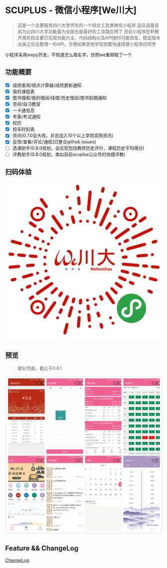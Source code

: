 # SCUPLUS - 微信小程序[We川大]

> 这是一个主要服务四川大学师生的一个综合工具类微信小程序
> 这应该是目前为止四川大学功能最为全面也是最好的工具类应用了
> 目前小程序在积极开发阶段主要已实现功能为主，代码结构以及API随时可能改变，稳定版本出来之后会整理一份API，方便如果其他学校想要快速搭建小程序的同学

小程序采用wepy开发，不知道怎么取名字，仿照we重邮取了一个

## 功能概要

- [x] 成绩查询/绩点计算器/成绩更新通知
- [x] 我的课程表
- [x] 图书搜索/我的借阅/续借/历史借阅/图书到期通知
- [x] 空闲/自习教室
- [x] 一卡通信息
- [x] 考表/考试通知
- [x] 校历
- [x] 校车时刻表
- [x] 资讯(0.7.0会大改，并且加入10个以上学院官网资讯)
- [x] 反馈/查看/评论/通知(已整合github issues)
- [ ] 选课助手(0.8.0规划，会实现包括教师历史评价，课程历史平均得分)
- [ ] 评教助手(0.8.0规划，类似目前scuplus公众号的快捷评教)

## 扫码体验

![img/qcode.jpg](img/qcode.jpg)

## 预览
> 部分页面，截止于0.6.1

![img/preview.jpg](img/preview.jpg)

## Feature && ChangeLog

[ChangeLog](https://github.com/mohuishou/scuplus-go/blob/master/ChangeLog.md)